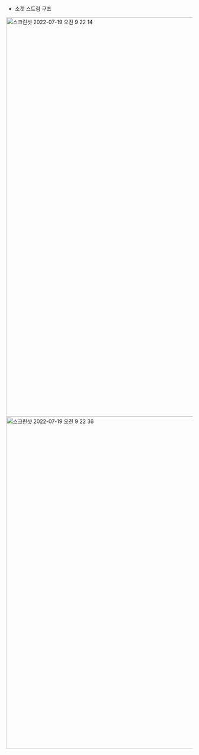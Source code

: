 * 소켓 스트림 구조
<img width="1080" alt="스크린샷 2022-07-19 오전 9 22 14" src="https://user-images.githubusercontent.com/54930365/179638399-a559f6df-54c0-4ec8-9ab4-43276c50d0c7.png">

<img width="898" alt="스크린샷 2022-07-19 오전 9 22 36" src="https://user-images.githubusercontent.com/54930365/179638410-481e46d1-fd76-465f-a7c3-362dc1163ba2.png">
